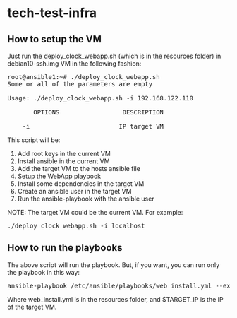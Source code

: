 # tech-test-infra

## How to setup the VM

Just run the deploy_clock_webapp.sh (which is in the resources folder) in debian10-ssh.img VM in the following fashion:
<pre>
root@ansible1:~# ./deploy_clock_webapp.sh
Some or all of the parameters are empty

Usage: ./deploy_clock_webapp.sh -i 192.168.122.110 

       OPTIONS                 DESCRIPTION

	-i                        IP target VM
</pre>

This script will be:
1. Add root keys in the current VM
2. Install ansible in the current VM
4. Add the target VM to the hosts ansible file
3. Setup the WebApp playbook
4. Install some dependencies in the target VM
5. Create an ansible user in the target VM
6. Run the ansible-playbook with the ansible user

NOTE: The target VM could be the current VM. For example:

<pre>
./deploy_clock_webapp.sh -i localhost
</pre>

## How to run the playbooks

The above script will run the playbook. But, if you want, you can run only the playbook in this way:
<pre>
ansible-playbook /etc/ansible/playbooks/web_install.yml --extra-vars "vm_target=$TARGET_IP"
</pre>

Where web_install.yml is in the resources folder, and $TARGET_IP is the IP of the target VM.
